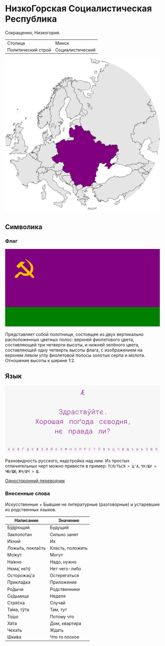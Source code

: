 # НизкоГорская Социалистическая Республика

Сокращенно, Низкогория.

|                   |                     |
|-------------------|---------------------|
|Столица            |Минск                |
|Политический строй |Социалистический     |

![На карте](https://raw.githubusercontent.com/sziberov/Nizkogoria/master/Map.png)

## Символика

### Флаг
![Флаг](https://raw.githubusercontent.com/sziberov/Nizkogoria/master/Flag.png)

Представляет собой полотнище, состоящее из двух вертикально расположенных цветных полос: верхней фиолетового цвета, составляющей три четверти высоты, и нижней зелёного цвета, составляющей одну четверть высоты флага, с изображением на верхнем левом углу фиолетовой полосы золотых серпа и молота. Отношение высоты к ширине 1:2.

## Язык
![Язык](https://raw.githubusercontent.com/sziberov/Nizkogoria/master/Language.png)

Разновидность русского, надстройка над ним. Из простых отличительных черт можно привести в пример: `ТСЯ/ТЬСЯ > Ц'А`, `ЧУ/ЩУ > ЧЮ/ЩЮ`, `ЖЧ/ШЧ > Щ`.

[Односторонний переводчик](https://sziberov.github.io/Nizkogoria/Translator.html)

### Внесенные слова
Искусственные + Бывшие не литературные (разговорные) и устаревшие из родственных языков.

| Написание        | Значение          |
| ---------------- | ----------------- |
| Бў́дўющий         | Будущий           |
| Заклопо́тан       | Сильно занят      |
| И́хний            | Их                |
| Ложы́ть, покла́сть | Класть, положить  |
| Мо́жут            | Могут             |
| На́жно            | Надо, нужно       |
| Нєма́, нє́тў       | Нет чего-либо     |
| Осторожа́ц'а      | Остерегаться      |
| Прикла́дка        | Приложение        |
| Ро́дычи           | Родственники      |
| Сє́дьмица         | Неделя            |
| Стря́ска          | Случай            |
| Та́ма, тў́та       | Там, тут          |
| То́шо             | Потому что        |
| Ха́та             | Дом, квартира     |
| Чєка́ть           | Ждать             |
| Шки́ва            | Что то плохое     |
